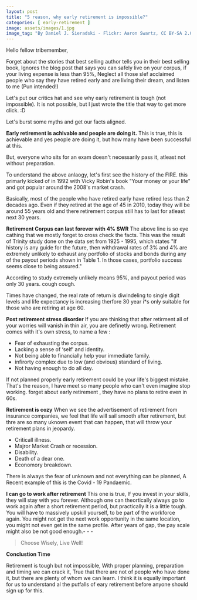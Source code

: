 ```yaml
---
layout: post
title: "5 reason, why early retirement is impossible?"
categories: [ early-retirement ]
image: assets/images/1.jpg
image_tag: "By Daniel J. Sieradski - Flickr: Aaron Swartz, CC BY-SA 2.0"
---
```


Hello fellow tribemember, 

Forget about the stories that best selling author tells you in their best selling book, Ignores the blog post that says you can safely live on your corpus, if your living expense is less than 95%, Neglect all those slef acclaimed people who say they have retired early and are living their dream, and listen to me (Pun intended!)

Let's put our critics hat and see why early retirement is tough (not impossible). It is not possible, but I just wrote the title that way to get more click. :D

Let's burst some myths and get our facts aligned.

**Early retirement is achivable and people are doing it.**
This is true, this is achievable and yes people are doing it, but how many have been successful at this.

But, everyone who sits for an exam doesn't necessarily pass it, atleast not without preparation.

To understand the above anlaogy, let's first see the history of the FIRE. this primarly kicked of in 1992 with Vicky Robin's book "Your money or your life" and got popular around the 2008's market crash.

Basically, most of the people who have retired early have retired less than 2 decades ago. Even if they retired at the age of 45 in 2010, today they will be around 55 years old and there retirement corpus still has to last for atleast next 30 years.

**Retirement Corpus can last forever with 4% SWR**
The above line is so eye cathing that we mostly forget to cross check the facts.
This was the result of Trinity study done on the data set from 1925 - 1995, which states
"If history is any guide for the future, then withdrawal rates of 3% and 4% are extremely unlikely to exhaust any portfolio of stocks and bonds during any of the payout periods shown in Table 1. In those cases, portfolio success seems close to being assured."

According to study extremely unlikely means 95%, and payout period was only 30 years. cough cough.

Times have changed, the real rate of return is diwindeling to single digit levels and life expectancy is increasing therfore 30 year i\*s only suitable for those who are retiring at age 60.

**Post retirement stress disorder**
If you are thinking that after retirment all of your worries will vanish in thin air, you are definetly wrong. Retirement comes with it's own stress, to name a few :

* Fear of exhausting the corpus.
* Lacking a sense of ‘self’ and identity.
* Not being able to financially help your immediate family.
* infirorty complex due to low (and obvious) standard of living.
* Not having enough to do all day.

If not planned properly early retirement could be your life's biggest mistake. That's the reason, I have meet so many people who can't even imagine stop working. forget about early retirement , they have no plans to retire even in 60s.

**Retirement is cozy**
When we see the advertisement of retirement from insurance companies, we feel that life will sail smooth after retirement, but thre are so many uknown event that can happen, that will throw your retirement plans in jeopardy.

* Criticall illness.
* Majror Market Crash or recession.
* Disability.
* Death of a dear one.
* Economory breakdown.

There is always the fear of unknown and not everything can be planned, A Recent example of this is the Covid - 19 Pandaemic.

**I can go to work after retirement**
This one is true, If you invest in your skills, they will stay with you forever. Although one can theortically always go to work again after a short retirement period, but practically it is a little tough.
You will have to massively upskill yourself, to be part of the workforce again. You might not get the next work opportunity in the same location, you might not even get in the same profile. After years of gap, the pay scale might also be not good enough.- - -
<br>
> Choose Wisely, Live Well!

**Conclustion Time**

Retirement is tough but not impossible, With proper planning, preparation and timing we can crack it, True that there are not of people who have done it, but there are plenty of whom we can learn. I think it is equally important for us to understand al the putfalls of eary retirement before anyone should sign up for this.